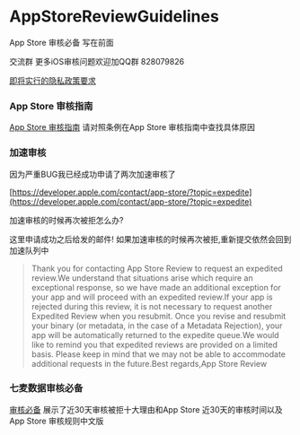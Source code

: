 # AppStoreReviewGuidelines
App Store 审核必备
写在前面

交流群
更多iOS审核问题欢迎加QQ群 828079826

[即将实行的隐私政策要求](https://itunespartner.apple.com/cn/apps/news/100002362)

### App Store 审核指南

[App Store 审核指南](https://developer.apple.com/app-store/review/guidelines/cn/#accurate-metadata)
请对照条例在App Store 审核指南中查找具体原因

### 加速审核

因为严重BUG我已经成功申请了两次加速审核了

[https://developer.apple.com/contact/app-store/?topic=expedite](https://developer.apple.com/contact/app-store/?topic=expedite) 

加速审核的时候再次被拒怎么办?

这里申请成功之后给发的邮件! 如果加速审核的时候再次被拒,重新提交依然会回到加速队列中
> Thank you for contacting App Store Review to request an expedited review.We understand that situations arise which require an exceptional response, so we have made an additional exception for your app and will proceed with an expedited review.If your app is rejected during this review, it is not necessary to request another Expedited Review when you resubmit. Once you revise and resubmit your binary (or metadata, in the case of a Metadata Rejection), your app will be automatically returned to the expedite queue.We would like to remind you that expedited reviews are provided on a limited basis. Please keep in mind that we may not be able to accommodate additional requests in the future.Best regards,App Store Review


### 七麦数据审核必备
[审核必备](https://www.qimai.cn/trend/reviewNecessary)
展示了近30天审核被拒十大理由和App Store 近30天的审核时间以及App Store 审核规则中文版

